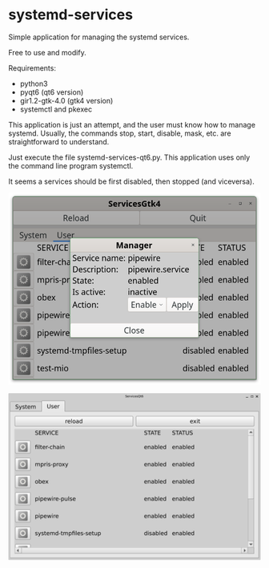 # systemd-services
Simple application for managing the systemd services.

Free to use and modify.

Requirements:
- python3
- pyqt6 (qt6 version)
- gir1.2-gtk-4.0 (gtk4 version)
- systemctl and pkexec

This application is just an attempt, and the user must know how to manage systemd. Usually, the commands stop, start, disable, mask, etc. are straightforward to understand.

Just execute the file systemd-services-qt6.py. This application uses only the command line program systemctl.

It seems a services should be first disabled, then stopped (and viceversa). 

![My image](https://github.com/frank038/systemd-services/blob/main/screenshot02.png)

![My image](https://github.com/frank038/systemd-services/blob/main/screenshot01.png)
